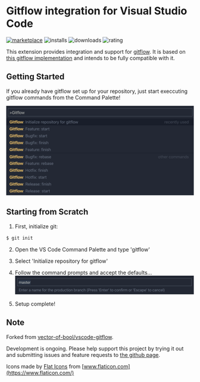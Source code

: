 # Gitflow integration for Visual Studio Code

[![marketplace](https://flat.badgen.net/vs-marketplace/v/buianhthang.gitflow)](https://marketplace.visualstudio.com/items?itemName=buianhthang.gitflow) ![installs](https://flat.badgen.net/vs-marketplace/i/buianhthang.gitflow) ![downloads](https://flat.badgen.net/vs-marketplace/d/buianhthang.gitflow) ![rating](https://flat.badgen.net/vs-marketplace/rating/buianhthang.gitflow)

This extension provides integration and support for [gitflow](http://nvie.com/posts/a-successful-git-branching-model/). It is based on [this gitflow implementation](https://github.com/nvie/gitflow) and intends to be fully compatible with it.

## Getting Started

If you already have gitflow set up for your repository, just start execcuting gitflow commands from the Command Palette!

![Opening example](res/gitflow.png)

## Starting from Scratch

1. First, initialize git:
```sh
$ git init
```
2. Open the VS Code Command Palette and type 'gitflow'

3. Select 'Initialize repository for gitflow'

4. Follow the command prompts and accept the defaults...
![Defaults](res/defaults.png)

5. Setup complete!

## Note

Forked from [vector-of-bool/vscode-gitflow](https://github.com/vector-of-bool/vscode-gitflow).

Development is ongoing. Please help support this project by trying it out and submitting issues and feature requests to [the github page](https://github.com/buianhthang/vscode-gitflow).

Icons made by [Flat Icons](https://www.flaticon.com/authors/flat-icons) from [www.flaticon.com](https://www.flaticon.com/)
